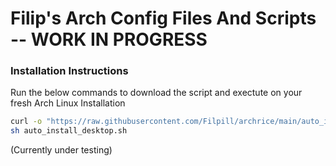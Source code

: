 # Filip's Arch Config Files And Scripts -- WORK IN PROGRESS

### Installation Instructions

Run the below commands to download the script and exectute on your fresh Arch Linux Installation

```bash
curl -o "https://raw.githubusercontent.com/Filpill/archrice/main/auto_install_deskop.sh" "auto_install_desktop.sh"
sh auto_install_desktop.sh
```

(Currently under testing)
